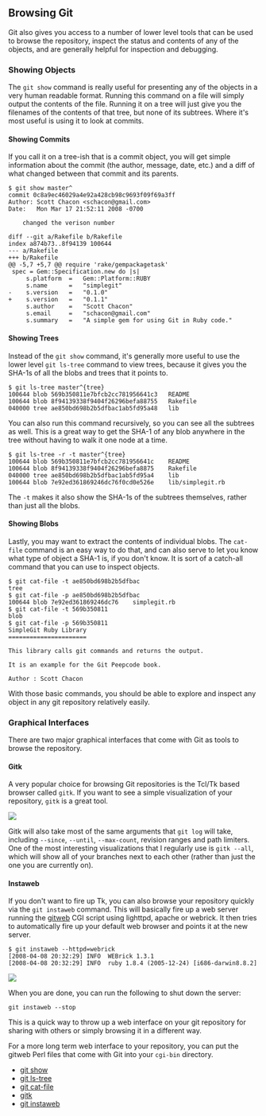 <!--
SPDX-FileCopyrightText: 2008 Geoffrey Grosenbach <boss@topfunky.com>
SPDX-FileCopyrightText: 2008 Scott Chacon <schacon@gmail.com>

SPDX-License-Identifier: CC-BY-SA-3.0
-->

## Browsing Git

Git also gives you access to a number of lower level tools
that can be used to browse the repository,
inspect the status and contents of any of the objects,
and are generally helpful for inspection and debugging.

<!-- SIDEBAR
---

#### Git Object Browsing Screencast

In this screencast,
we show how to browse and inspect raw Git objects.
The major tools covered are the `git cat-file`
and `git ls-tree` commands to inspect the object contents,
and then we cover some of the included graphical browsers,
`gitk` and `gitweb`.

movie. c5-git-browsing.mov

---
SIDEBAR -->

### Showing Objects

The `git show` command is really useful
for presenting any of the objects in a very human readable format.
Running this command on a file will simply output the contents of the file.
Running it on a tree will just give you the filenames
of the contents of that tree,
but none of its subtrees.
Where it's most useful is using it to look at commits.

#### Showing Commits

If you call it on a tree-ish that is a commit object,
you will get simple information about the commit
(the author,
message,
date,
etc.)
and a diff of what changed between that commit and its parents.

```shell
$ git show master^
commit 0c8a9ec46029a4e92a428cb98c9693f09f69a3ff
Author: Scott Chacon <schacon@gmail.com>
Date:   Mon Mar 17 21:52:11 2008 -0700

    changed the verison number

diff --git a/Rakefile b/Rakefile
index a874b73..8f94139 100644
--- a/Rakefile
+++ b/Rakefile
@@ -5,7 +5,7 @@ require 'rake/gempackagetask'
 spec = Gem::Specification.new do |s|
     s.platform  =   Gem::Platform::RUBY
     s.name      =   "simplegit"
-    s.version   =   "0.1.0"
+    s.version   =   "0.1.1"
     s.author    =   "Scott Chacon"
     s.email     =   "schacon@gmail.com"
     s.summary   =   "A simple gem for using Git in Ruby code."
```

#### Showing Trees

Instead of the `git show` command,
it's generally more useful to use the lower level `git ls-tree` command to view trees,
because it gives you the SHA-1s of all the blobs and trees that it points to.

```shell
$ git ls-tree master^{tree}
100644 blob 569b350811e7bfcb2cc781956641c3   README
100644 blob 8f94139338f9404f26296befa88755   Rakefile
040000 tree ae850bd698b2b5dfbac1ab5fd95a48   lib
```

You can also run this command recursively,
so you can see all the subtrees as well.
This is a great way to get the SHA-1 of any blob anywhere in the tree
without having to walk it one node at a time.

```shell
$ git ls-tree -r -t master^{tree}
100644 blob 569b350811e7bfcb2cc781956641c    README
100644 blob 8f94139338f9404f26296befa8875    Rakefile
040000 tree ae850bd698b2b5dfbac1ab5fd95a4    lib
100644 blob 7e92ed361869246dc76f0cd0e526e    lib/simplegit.rb
```

The `-t` makes it also show the SHA-1s of the subtrees themselves,
rather than just all the blobs.

#### Showing Blobs

Lastly,
you may want to extract the contents of individual blobs.
The `cat-file` command is an easy way to do that,
and can also serve to let you know what type of object a SHA-1 is,
if you don't know.
It is sort of a catch-all command that you can use to inspect objects.

```shell
$ git cat-file -t ae850bd698b2b5dfbac
tree
$ git cat-file -p ae850bd698b2b5dfbac
100644 blob 7e92ed361869246dc76    simplegit.rb
$ git cat-file -t 569b350811
blob
$ git cat-file -p 569b350811
SimpleGit Ruby Library
======================

This library calls git commands and returns the output.

It is an example for the Git Peepcode book.

Author : Scott Chacon

```

With those basic commands,
you should be able to explore and inspect any object in any git repository
relatively easily.

### Graphical Interfaces

There are two major graphical interfaces that come with Git
as tools to browse the repository.

#### Gitk

A very popular choice for browsing Git repositories
is the Tcl/Tk based browser called `gitk`.
If you want to see a simple visualization of your repository,
`gitk` is a great tool.

![](../artwork/bitmap/gitk.png)

Gitk will also take most of the same arguments that `git log` will take,
including `--since`,
`--until`,
`--max-count`,
revision ranges and path limiters.
One of the most interesting visualizations that I regularly use
is `gitk --all`,
which will show all of your branches next to each other
(rather than just the one you are currently on).

#### Instaweb

If you don't want to fire up Tk,
you can also browse your repository quickly
via the `git instaweb` command.
This will basically fire up a web server
running the [gitweb](https://git-scm.com/docs/gitweb)
CGI script using lighttpd,
apache or webrick.
It then tries to automatically fire up your default web browser
and points it at the new server.

```shell
$ git instaweb --httpd=webrick
[2008-04-08 20:32:29] INFO  WEBrick 1.3.1
[2008-04-08 20:32:29] INFO  ruby 1.8.4 (2005-12-24) [i686-darwin8.8.2]
```

![](../artwork/bitmap/instaweb.png)

When you are done,
you can run the following to shut down the server:

```shell
git instaweb --stop
```

This is a quick way to throw up a web interface on your git repository
for sharing with others
or simply browsing it in a different way.

For a more long term web interface to your repository,
you can put the gitweb Perl files that come with Git
into your `cgi-bin` directory.

- [git show](https://www.kernel.org/pub/software/scm/git/docs/git-show.html)
- [git ls-tree](https://www.kernel.org/pub/software/scm/git/docs/git-ls-tree.html)
- [git cat-file](https://www.kernel.org/pub/software/scm/git/docs/git-cat-file.html)
- [gitk](https://www.kernel.org/pub/software/scm/git/docs/gitk.html)
- [git instaweb](https://www.kernel.org/pub/software/scm/git/docs/git-instaweb.html)
